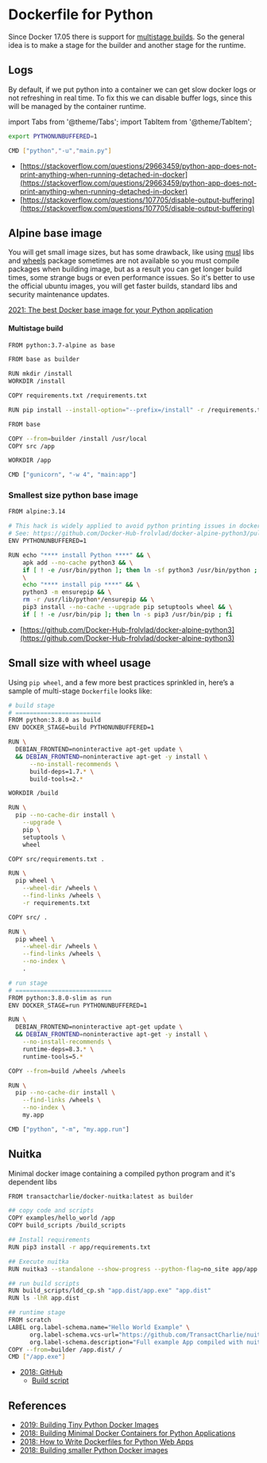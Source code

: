 # Dockerfile for Python

Since Docker 17.05 there is support for [multistage builds](https://docs.docker.com/develop/develop-images/multistage-build). So the general idea is to make a stage for the builder and another stage for the runtime.

## Logs

By default, if we put python into a container we can get slow docker logs or not refreshing in real time. To fix this we can disable buffer logs, since this will be managed by the container runtime.


import Tabs from '@theme/Tabs';
import TabItem from '@theme/TabItem';

<Tabs>
  <TabItem value="env" label="Using ENV" default>

```bash
export PYTHONUNBUFFERED=1
```
  </TabItem>
  <TabItem value="cli" label="Command line option">

```bash
CMD ["python","-u","main.py"]
```
  </TabItem>
</Tabs>

* [https://stackoverflow.com/questions/29663459/python-app-does-not-print-anything-when-running-detached-in-docker](https://stackoverflow.com/questions/29663459/python-app-does-not-print-anything-when-running-detached-in-docker)
* [https://stackoverflow.com/questions/107705/disable-output-buffering](https://stackoverflow.com/questions/107705/disable-output-buffering)

## Alpine base image

You will get small image sizes, but has some drawback, like using [musl](https://en.wikipedia.org/wiki/Musl) libs and [wheels](https://pythonwheels.com/) package sometimes are not available so you must compile packages when building image, but as a result you can get longer build times, some strange bugs or even performance issues. So it's better to use the official ubuntu images, you will get faster builds, standard libs and security maintenance updates.

[2021: The best Docker base image for your Python application](https://pythonspeed.com/articles/base-image-python-docker-images/)

#### Multistage build

```bash
FROM python:3.7-alpine as base

FROM base as builder

RUN mkdir /install
WORKDIR /install

COPY requirements.txt /requirements.txt

RUN pip install --install-option="--prefix=/install" -r /requirements.txt

FROM base

COPY --from=builder /install /usr/local
COPY src /app

WORKDIR /app

CMD ["gunicorn", "-w 4", "main:app"]
```

### Smallest size python base image

```bash
FROM alpine:3.14

# This hack is widely applied to avoid python printing issues in docker containers.
# See: https://github.com/Docker-Hub-frolvlad/docker-alpine-python3/pull/13
ENV PYTHONUNBUFFERED=1

RUN echo "**** install Python ****" && \
    apk add --no-cache python3 && \
    if [ ! -e /usr/bin/python ]; then ln -sf python3 /usr/bin/python ; fi && \
    \
    echo "**** install pip ****" && \
    python3 -m ensurepip && \
    rm -r /usr/lib/python*/ensurepip && \
    pip3 install --no-cache --upgrade pip setuptools wheel && \
    if [ ! -e /usr/bin/pip ]; then ln -s pip3 /usr/bin/pip ; fi
```

* [https://github.com/Docker-Hub-frolvlad/docker-alpine-python3](https://github.com/Docker-Hub-frolvlad/docker-alpine-python3)

## Small size with wheel usage

Using `pip wheel`, and a few more best practices sprinkled in, here’s a sample of multi-stage `Dockerfile` looks like:

```bash
# build stage
# ========================
FROM python:3.8.0 as build
ENV DOCKER_STAGE=build PYTHONUNBUFFERED=1

RUN \
  DEBIAN_FRONTEND=noninteractive apt-get update \
  && DEBIAN_FRONTEND=noninteractive apt-get -y install \
      --no-install-recommends \
      build-deps=1.7.* \
      build-tools=2.*

WORKDIR /build

RUN \
  pip --no-cache-dir install \
    --upgrade \
    pip \
    setuptools \
    wheel

COPY src/requirements.txt .

RUN \
  pip wheel \
    --wheel-dir /wheels \
    --find-links /wheels \
    -r requirements.txt

COPY src/ .

RUN \
  pip wheel \
    --wheel-dir /wheels \
    --find-links /wheels \
    --no-index \
    .

# run stage
# ===========================
FROM python:3.8.0-slim as run
ENV DOCKER_STAGE=run PYTHONUNBUFFERED=1

RUN \
  DEBIAN_FRONTEND=noninteractive apt-get update \
  && DEBIAN_FRONTEND=noninteractive apt-get -y install \
    --no-install-recommends \
    runtime-deps=8.3.* \
    runtime-tools=5.*

COPY --from=build /wheels /wheels

RUN \
  pip --no-cache-dir install \
    --find-links /wheels \
    --no-index \
    my.app

CMD ["python", "-m", "my.app.run"]
```
## Nuitka

Minimal docker image containing a compiled python program and it's dependent libs


```bash
FROM transactcharlie/docker-nuitka:latest as builder

## copy code and scripts
COPY examples/hello_world /app
COPY build_scripts /build_scripts

## Install requirements
RUN pip3 install -r app/requirements.txt

## Execute nuitka
RUN nuitka3 --standalone --show-progress --python-flag=no_site app/app.py

## run build scripts
RUN build_scripts/ldd_cp.sh "app.dist/app.exe" "app.dist"
RUN ls -lhR app.dist

## runtime stage
FROM scratch
LABEL org.label-schema.name="Hello World Example" \
      org.label-schema.vcs-url="https://github.com/TransactCharlie/nuitka-docker-example" \
      org.label-schema.description="Full example App compiled with nuitka in a scratch docker container"
COPY --from=builder /app.dist/ /
CMD ["/app.exe"]
```

* [2018: GitHub](https://github.com/TransactCharlie/nuitka-docker-example/blob/master/build_scripts/ldd_cp.sh)
  * [Build script](https://github.com/TransactCharlie/nuitka-docker-example/blob/master/build_scripts/ldd_cp.shkkk)

## References


* [2019: Building Tiny Python Docker Images](https://medium.com/@ethan.edwards/building-tiny-python-docker-images-b029b194171d)
* [2018: Building Minimal Docker Containers for Python Applications](https://blog.realkinetic.com/building-minimal-docker-containers-for-python-applications-37d0272c52f3?gi=33012cf6d374)
* [2018: How to Write Dockerfiles for Python Web Apps](https://blog.hasura.io/how-to-write-dockerfiles-for-python-web-apps-6d173842ae1d/)
* [2018: Building smaller Python Docker images](https://simonwillison.net/2018/Nov/19/smaller-python-docker-images/)

